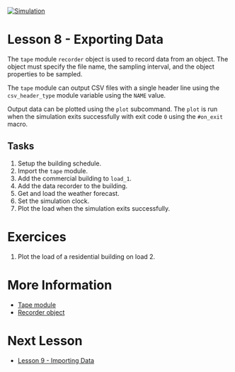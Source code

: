 [![Simulation](../../actions/workflows/main.yml/badge.svg)](../../actions/workflows/main.yml)

# Lesson 8 - Exporting Data

The `tape` module `recorder` object is used to record data from an object. The object must specify the file name, the sampling interval, and the object properties to be sampled.  

The `tape` module can output CSV files with a single header line using the `csv_header_type` module variable using the `NAME` value.

Output data can be plotted using the `plot` subcommand. The `plot` is run when the simulation exits successfully with exit code `0` using the `#on_exit` macro. 

## Tasks

1. Setup the building schedule.
2. Import the `tape` module.
3. Add the commercial building to `load_1`.
4. Add the data recorder to the building.
5. Get and load the weather forecast.
6. Set the simulation clock.
7. Plot the load when the simulation exits successfully.

# Exercices

1. Plot the load of a residential building on load 2.

# More Information

* [Tape module](https://docs.gridlabd.us/index.html?owner=arras-energy&project=gridlabd&branch=master&folder=/Module&doc=/Module/Tape.md)
* [Recorder object](https://docs.gridlabd.us/index.html?owner=arras-energy&project=gridlabd&branch=master&folder=/Module/Tape&doc=/Module/Tape/Recorder.md)

# Next Lesson

* [Lesson 9 - Importing Data](../../../lesson-9)
